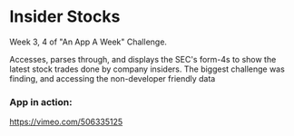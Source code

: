 # Insider Stocks

Week 3, 4 of "An App A Week" Challenge. 

Accesses, parses through, and displays the SEC's form-4s to show the latest stock trades done by company insiders. The biggest challenge was finding, and accessing the non-developer friendly data

### App in action:
https://vimeo.com/506335125
